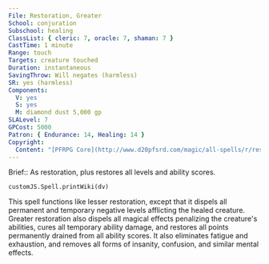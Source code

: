 ```yaml
---
File: Restoration, Greater
School: conjuration
Subschool: healing
ClassList: { cleric: 7, oracle: 7, shaman: 7 }
CastTime: 1 minute
Range: touch
Targets: creature touched
Duration: instantaneous
SavingThrow: Will negates (harmless)
SR: yes (harmless)
Components:
  V: yes
  S: yes
  M: diamond dust 5,000 gp
SLALevel: 7
GPCost: 5000
Patron: { Endurance: 14, Healing: 14 }
Copyright:
  Content: "[PFRPG Core](http://www.d20pfsrd.com/magic/all-spells/r/restoration#TOC-Restoration-Greater)"
---
```

Brief:: As restoration, plus restores all levels and ability scores.

```dataviewjs
customJS.Spell.printWiki(dv)
```

This spell functions like lesser restoration, except that it dispels all permanent and temporary negative levels afflicting the healed creature. Greater restoration also dispels all magical effects penalizing the creature's abilities, cures all temporary ability damage, and restores all points permanently drained from all ability scores. It also eliminates fatigue and exhaustion, and removes all forms of insanity, confusion, and similar mental effects.
